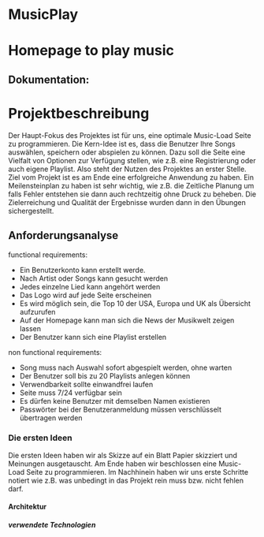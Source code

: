 MusicPlay
=========

# Homepage to play music


## Dokumentation:


# Projektbeschreibung #

Der Haupt-Fokus des Projektes ist für uns, eine optimale Music-Load Seite zu programmieren. 
Die Kern-Idee ist es, dass die Benutzer Ihre Songs auswählen, speichern oder abspielen zu können. 
Dazu soll die Seite eine Vielfalt von Optionen zur Verfügung stellen, wie z.B. eine Registrierung oder auch eigene Playlist. 
Also steht der Nutzen des Projektes an erster Stelle. Ziel vom Projekt ist es am Ende eine erfolgreiche Anwendung zu haben.
Ein Meilensteinplan zu haben ist sehr wichtig, wie z.B. die Zeitliche Planung um falls Fehler entstehen sie dann auch rechtzeitig ohne Druck zu beheben. 
Die Zielerreichung und Qualität der Ergebnisse wurden dann in den Übungen sichergestellt.

## Anforderungsanalyse ##

functional requirements:

- Ein Benutzerkonto kann erstellt werde.
- Nach Artist oder Songs kann gesucht werden
- Jedes einzelne Lied kann angehört werden
- Das Logo wird auf jede Seite erscheinen
- Es wird möglich sein, die Top 10 der USA, Europa  und UK als Übersicht aufzurufen
- Auf der Homepage kann man sich die News der Musikwelt zeigen lassen
- Der Benutzer kann sich eine Playlist erstellen

non functional requirements:

- Song muss nach Auswahl sofort abgespielt werden, ohne warten
- Der Benutzer soll bis zu 20 Playlists anlegen können
- Verwendbarkeit sollte einwandfrei laufen
- Seite muss 7/24 verfügbar sein
- Es dürfen keine Benutzer mit demselben Namen existieren
- Passwörter bei der Benutzeranmeldung müssen verschlüsselt übertragen werden


### Die ersten Ideen ###

Die ersten Ideen haben wir als Skizze auf ein Blatt Papier skizziert und Meinungen ausgetauscht.
Am Ende haben wir beschlossen eine Music-Load Seite zu programmieren.
Im Nachhinein haben wir uns erste Schritte notiert wie z.B. was unbedingt in das Projekt rein muss bzw. nicht fehlen darf.


#### Architektur ####

##### verwendete Technologien ####



